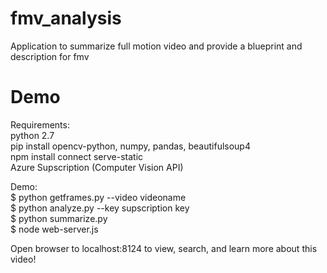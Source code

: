 # fmv_analysis
Application to summarize full motion video and provide a blueprint and description for fmv

# Demo
Requirements: <br />
python 2.7<br />
pip install opencv-python, numpy, pandas, beautifulsoup4<br />
npm install connect serve-static <br />
Azure Supscription (Computer Vision API)<br />


Demo:<br />
$ python getframes.py --video videoname<br />
$ python analyze.py --key supscription key<br />
$ python summarize.py<br />
$ node web-server.js

Open browser to localhost:8124 to view, search, and learn more about this video!
